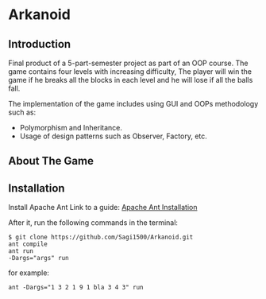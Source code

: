 # Arkanoid
## Introduction
Final product of a 5-part-semester project  as part of an OOP course.
The game contains four levels with increasing difficulty,
The player will win the game if he breaks all the blocks in each level and he will lose if all the balls fall.

The implementation of the game includes using GUI and OOPs methodology such as:
  * Polymorphism and Inheritance.
  * Usage of design patterns such as Observer, Factory, etc.


## About The Game



## Installation

Install Apache Ant Link to a guide: [Apache Ant Installation](https://ant.apache.org/manual/install.html)

After it, run the following commands in the terminal:
```
$ git clone https://github.com/Sagi1500/Arkanoid.git
ant compile
ant run
-Dargs="args" run
```
for example:
```
ant -Dargs="1 3 2 1 9 1 bla 3 4 3" run
```




